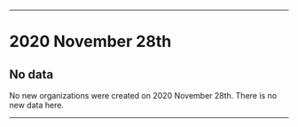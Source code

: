 
***

# 2020 November 28th

## No data

No new organizations were created on 2020 November 28th. There is no new data here.

***
